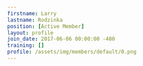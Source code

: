 ```yaml
---
firstname: Larry
lastname: Rodzinka
position: [Active Member]
layout: profile
join_date: 2017-06-06 00:00:00 -400
training: []
profile: /assets/img/members/default/0.png
---
```

